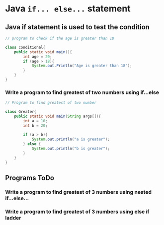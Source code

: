 # Java `if... else...` statement

## Java if statement is used to test the condition

```java
// program to check if the age is greater than 18

class conditional{
    public static void main(){
        int age = 20;
        if (age > 18){
            System.out.Println("Age is greater than 18");
        }
    }
}
```

### Write a program to find greatest of two numbers using if...else

```java
// Program to find greatest of two number

class Greater{
    public static void main(String args[]){
        int a = 10;
        int b = 20;
        
        if (a > b){
            System.out.println("a is greater");
        } else {
            System.out.println("b is greater");
        }
    }
}
```

## Programs ToDo

### Write a program to find greatest of 3 numbers using nested if...else... <br>

### Write a program to find greatest of 3 numbers using else if ladder
